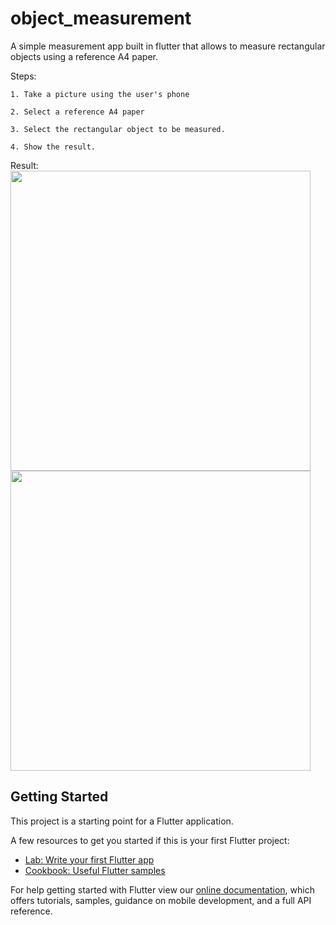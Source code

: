 # object_measurement

A simple measurement app built in flutter that allows to measure rectangular objects using a reference A4 paper.

Steps:

    1. Take a picture using the user's phone
    
    2. Select a reference A4 paper
    
    3. Select the rectangular object to be measured.
    
    4. Show the result.    

Result:
    <img src="screenshot_1.jpg" height="480px">
    <img src="screenshot_2.jpg" height="480px">

## Getting Started

This project is a starting point for a Flutter application.

A few resources to get you started if this is your first Flutter project:

- [Lab: Write your first Flutter app](https://flutter.dev/docs/get-started/codelab)
- [Cookbook: Useful Flutter samples](https://flutter.dev/docs/cookbook)

For help getting started with Flutter view our
[online documentation](https://flutter.dev/docs), which offers tutorials,
samples, guidance on mobile development, and a full API reference.
